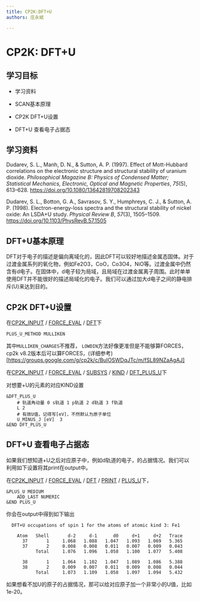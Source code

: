 ```yaml
---
title: CP2K:DFT+U
authors: 庄永斌

---
```


# CP2K: DFT+U

## 学习目标

- 学习资料

- SCAN基本原理

- CP2K DFT+U设置

- DFT+U 查看电子占据态

  

## 学习资料

Dudarev, S. L., Manh, D. N., & Sutton, A. P. (1997). Effect of Mott-Hubbard correlations on the electronic structure and structural stability of uranium dioxide. *Philosophical Magazine B: Physics of Condensed Matter; Statistical Mechanics, Electronic, Optical and Magnetic Properties*, *75*(5), 613–628. https://doi.org/10.1080/13642819708202343

Dudarev, S. L., Botton, G. A., Savrasov, S. Y., Humphreys, C. J., & Sutton, A. P. (1998). Electron-energy-loss spectra and the structural stability of nickel oxide: An LSDA+U study. *Physical Review B*, *57*(3), 1505–1509. https://doi.org/10.1103/PhysRevB.57.1505



## DFT+U基本原理

DFT对于电子的描述是偏向离域化的，因此DFT可以较好地描述金属态固体。对于过渡金属系列的氧化物，例如Fe2O3，CoO，Co3O4，NiO等。过渡金属中仍然含有d电子。在固体中，d电子较为局域，且局域在过渡金属离子周围。此时单单使用DFT并不能很好的描述局域化的电子。我们可以通过加大d电子之间的静电排斥(U)来达到目的。



## CP2K DFT+U设置

在[CP2K_INPUT](https://manual.cp2k.org/cp2k-8_1-branch/CP2K_INPUT.html) / [FORCE_EVAL](https://manual.cp2k.org/cp2k-8_1-branch/CP2K_INPUT/FORCE_EVAL.html) / [DFT](https://manual.cp2k.org/cp2k-8_1-branch/CP2K_INPUT/FORCE_EVAL/DFT.html)下

```cp2k
PLUS_U_METHOD MULLIKEN
```
其中`MULLIKEN_CHARGES`不推荐， `LOWDIN`方法好像更准但是不能够算FORCES，cp2k v8.2版本后可以算FORCES，(详细参考)[https://groups.google.com/g/cp2k/c/BuIOSWDqJTc/m/fSL89NZaAgAJ]

在[CP2K_INPUT](https://manual.cp2k.org/cp2k-8_1-branch/CP2K_INPUT.html) / [FORCE_EVAL](https://manual.cp2k.org/cp2k-8_1-branch/CP2K_INPUT/FORCE_EVAL.html) / [SUBSYS](https://manual.cp2k.org/cp2k-8_1-branch/CP2K_INPUT/FORCE_EVAL/SUBSYS.html) / [KIND](https://manual.cp2k.org/cp2k-8_1-branch/CP2K_INPUT/FORCE_EVAL/SUBSYS/KIND.html) / [DFT_PLUS_U](https://manual.cp2k.org/cp2k-8_1-branch/CP2K_INPUT/FORCE_EVAL/SUBSYS/KIND/DFT_PLUS_U.html)下

对想要+U的元素的对应KIND设置

```cp2k
&DFT_PLUS_U
    # 轨道角动量 0 s轨道 1 p轨道 2 d轨道 3 f轨道
    L 2 
    # 有效U值，记得写[eV]，不然默认为原子单位
    U_MINUS_J [eV]  3 
&END DFT_PLUS_U
```



## DFT+U  查看电子占据态

如果我们想知道+U之后对应原子中，例如d轨道的电子，的占据情况。我们可以利用如下设置将其print在output中。

在[CP2K_INPUT](https://manual.cp2k.org/cp2k-8_1-branch/CP2K_INPUT.html) / [FORCE_EVAL](https://manual.cp2k.org/cp2k-8_1-branch/CP2K_INPUT/FORCE_EVAL.html) / [DFT](https://manual.cp2k.org/cp2k-8_1-branch/CP2K_INPUT/FORCE_EVAL/DFT.html) / [PRINT](https://manual.cp2k.org/cp2k-8_1-branch/CP2K_INPUT/FORCE_EVAL/DFT/PRINT.html) / [PLUS_U](https://manual.cp2k.org/cp2k-8_1-branch/CP2K_INPUT/FORCE_EVAL/DFT/PRINT/PLUS_U.html)下，

```cp2k
&PLUS_U MEDIUM
    ADD_LAST NUMERIC
&END PLUS_U
```

你会在output中得到如下输出

```cp2k
  DFT+U occupations of spin 1 for the atoms of atomic kind 3: Fe1

    Atom   Shell       d-2     d-1      d0     d+1     d+2   Trace
      37       1     1.068   1.088   1.047   1.093   1.069   5.365
      37       2     0.008   0.008   0.011   0.007   0.009   0.043
           Total     1.076   1.096   1.058   1.100   1.077   5.408

      38       1     1.064   1.102   1.047   1.089   1.086   5.388
      38       2     0.009   0.007   0.011   0.009   0.008   0.044
           Total     1.073   1.109   1.058   1.097   1.094   5.432
```
如果想看不加U的原子的占据情况，那可以给对应原子加一个非常小的U值，比如1e-20。






